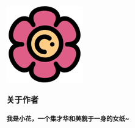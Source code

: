 
<img src="../.vuepress/public/icons/icon_flower.png" align="center"/>

## 关于作者

### 我是小花，一个集才华和美貌于一身的女纸~
